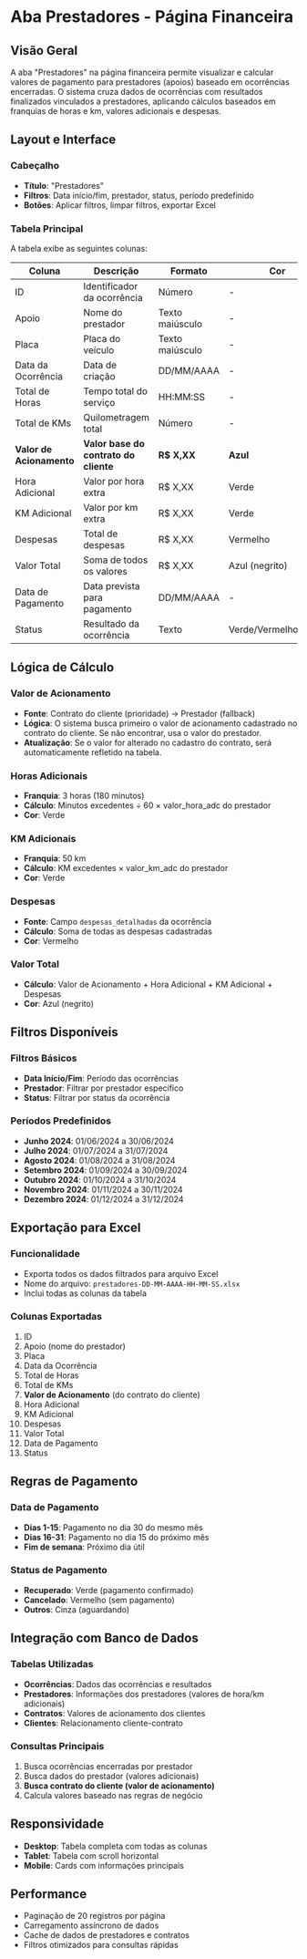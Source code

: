 # Aba Prestadores - Página Financeira

## Visão Geral
A aba "Prestadores" na página financeira permite visualizar e calcular valores de pagamento para prestadores (apoios) baseado em ocorrências encerradas. O sistema cruza dados de ocorrências com resultados finalizados vinculados a prestadores, aplicando cálculos baseados em franquias de horas e km, valores adicionais e despesas.

## Layout e Interface

### Cabeçalho
- **Título**: "Prestadores" 
- **Filtros**: Data início/fim, prestador, status, período predefinido
- **Botões**: Aplicar filtros, limpar filtros, exportar Excel

### Tabela Principal
A tabela exibe as seguintes colunas:

| Coluna | Descrição | Formato | Cor |
|--------|-----------|---------|-----|
| ID | Identificador da ocorrência | Número | - |
| Apoio | Nome do prestador | Texto maiúsculo | - |
| Placa | Placa do veículo | Texto maiúsculo | - |
| Data da Ocorrência | Data de criação | DD/MM/AAAA | - |
| Total de Horas | Tempo total do serviço | HH:MM:SS | - |
| Total de KMs | Quilometragem total | Número | - |
| **Valor de Acionamento** | **Valor base do contrato do cliente** | **R$ X,XX** | **Azul** |
| Hora Adicional | Valor por hora extra | R$ X,XX | Verde |
| KM Adicional | Valor por km extra | R$ X,XX | Verde |
| Despesas | Total de despesas | R$ X,XX | Vermelho |
| Valor Total | Soma de todos os valores | R$ X,XX | Azul (negrito) |
| Data de Pagamento | Data prevista para pagamento | DD/MM/AAAA | - |
| Status | Resultado da ocorrência | Texto | Verde/Vermelho/Cinza |

## Lógica de Cálculo

### Valor de Acionamento
- **Fonte**: Contrato do cliente (prioridade) → Prestador (fallback)
- **Lógica**: O sistema busca primeiro o valor de acionamento cadastrado no contrato do cliente. Se não encontrar, usa o valor do prestador.
- **Atualização**: Se o valor for alterado no cadastro do contrato, será automaticamente refletido na tabela.

### Horas Adicionais
- **Franquia**: 3 horas (180 minutos)
- **Cálculo**: Minutos excedentes ÷ 60 × valor_hora_adc do prestador
- **Cor**: Verde

### KM Adicionais  
- **Franquia**: 50 km
- **Cálculo**: KM excedentes × valor_km_adc do prestador
- **Cor**: Verde

### Despesas
- **Fonte**: Campo `despesas_detalhadas` da ocorrência
- **Cálculo**: Soma de todas as despesas cadastradas
- **Cor**: Vermelho

### Valor Total
- **Cálculo**: Valor de Acionamento + Hora Adicional + KM Adicional + Despesas
- **Cor**: Azul (negrito)

## Filtros Disponíveis

### Filtros Básicos
- **Data Início/Fim**: Período das ocorrências
- **Prestador**: Filtrar por prestador específico
- **Status**: Filtrar por status da ocorrência

### Períodos Predefinidos
- **Junho 2024**: 01/06/2024 a 30/06/2024
- **Julho 2024**: 01/07/2024 a 31/07/2024
- **Agosto 2024**: 01/08/2024 a 31/08/2024
- **Setembro 2024**: 01/09/2024 a 30/09/2024
- **Outubro 2024**: 01/10/2024 a 31/10/2024
- **Novembro 2024**: 01/11/2024 a 30/11/2024
- **Dezembro 2024**: 01/12/2024 a 31/12/2024

## Exportação para Excel

### Funcionalidade
- Exporta todos os dados filtrados para arquivo Excel
- Nome do arquivo: `prestadores-DD-MM-AAAA-HH-MM-SS.xlsx`
- Inclui todas as colunas da tabela

### Colunas Exportadas
1. ID
2. Apoio (nome do prestador)
3. Placa
4. Data da Ocorrência
5. Total de Horas
6. Total de KMs
7. **Valor de Acionamento** (do contrato do cliente)
8. Hora Adicional
9. KM Adicional
10. Despesas
11. Valor Total
12. Data de Pagamento
13. Status

## Regras de Pagamento

### Data de Pagamento
- **Dias 1-15**: Pagamento no dia 30 do mesmo mês
- **Dias 16-31**: Pagamento no dia 15 do próximo mês
- **Fim de semana**: Próximo dia útil

### Status de Pagamento
- **Recuperado**: Verde (pagamento confirmado)
- **Cancelado**: Vermelho (sem pagamento)
- **Outros**: Cinza (aguardando)

## Integração com Banco de Dados

### Tabelas Utilizadas
- **Ocorrências**: Dados das ocorrências e resultados
- **Prestadores**: Informações dos prestadores (valores de hora/km adicionais)
- **Contratos**: Valores de acionamento dos clientes
- **Clientes**: Relacionamento cliente-contrato

### Consultas Principais
1. Busca ocorrências encerradas por prestador
2. Busca dados do prestador (valores adicionais)
3. **Busca contrato do cliente (valor de acionamento)**
4. Calcula valores baseado nas regras de negócio

## Responsividade
- **Desktop**: Tabela completa com todas as colunas
- **Tablet**: Tabela com scroll horizontal
- **Mobile**: Cards com informações principais

## Performance
- Paginação de 20 registros por página
- Carregamento assíncrono de dados
- Cache de dados de prestadores e contratos
- Filtros otimizados para consultas rápidas 